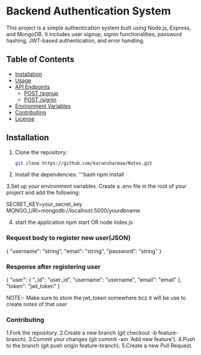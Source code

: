 # Backend Authentication System

This project is a simple authentication system built using Node.js, Express, and MongoDB. It includes user signup, signin functionalities, password hashing, JWT-based authentication, and error handling.

## Table of Contents

- [Installation](#installation)
- [Usage](#usage)
- [API Endpoints](#api-endpoints)
  - [POST /signup](#post-signup)
  - [POST /signin](#post-signin)
- [Environment Variables](#environment-variables)
- [Contributing](#contributing)
- [License](#license)

## Installation

1. Clone the repository:
   ```bash
   git clone https://github.com/karansharmaa/Notes.git

2. Install the dependencies:
   '''bash
   npm install

   
3.Set up your environment variables. Create a .env file in the root of your project and add the following:

SECRET_KEY=your_secret_key
MONGO_URI=mongodb://localhost:5000/yourdbname

4. start the application
npm start OR node index.js



### Request body to register new user(JSON)

{
  "username": "string",
  "email": "string",
  "password": "string"
}


### Response after registering user
{
  "user": {
    "_id": "user_id",
    "username": "username",
    "email": "email"
  },
  "token": "jwt_token"
}


 NOTE:- Make sure to store the jwt_token somewhere bcz it will be use to create notes of that user


### Contributing
1.Fork the repository.
2.Create a new branch (git checkout -b feature-branch).
3.Commit your changes (git commit -am 'Add new feature').
4.Push to the branch (git push origin feature-branch).
5.Create a new Pull Request.







